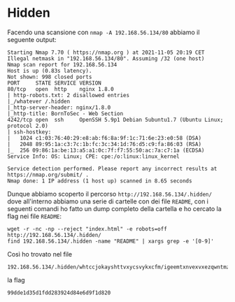 # Hidden
Facendo una scansione con `nmap -A 192.168.56.134/80` abbiamo il seguente output:
```
Starting Nmap 7.70 ( https://nmap.org ) at 2021-11-05 20:19 CET
Illegal netmask in "192.168.56.134/80". Assuming /32 (one host)
Nmap scan report for 192.168.56.134
Host is up (0.83s latency).
Not shown: 998 closed ports
PORT     STATE SERVICE VERSION
80/tcp   open  http    nginx 1.8.0
| http-robots.txt: 2 disallowed entries
|_/whatever /.hidden
|_http-server-header: nginx/1.8.0
|_http-title: BornToSec - Web Section
4242/tcp open  ssh     OpenSSH 5.9p1 Debian 5ubuntu1.7 (Ubuntu Linux; protocol 2.0)
| ssh-hostkey:
|   1024 c1:03:76:40:29:e8:ab:f6:8a:9f:1c:71:6e:23:e0:58 (DSA)
|   2048 89:95:1a:c3:7c:1b:fc:3c:34:1d:76:d5:c9:fa:86:03 (RSA)
|_  256 09:86:1a:be:13:a5:a1:0c:7f:f7:55:50:ac:7a:c7:1a (ECDSA)
Service Info: OS: Linux; CPE: cpe:/o:linux:linux_kernel

Service detection performed. Please report any incorrect results at https://nmap.org/submit/ .
Nmap done: 1 IP address (1 host up) scanned in 8.65 seconds
```
Dunque abbiamo scoperto il percorso `http://192.168.56.134/.hidden/` dove all'interno abbiamo 
una serie di cartelle con dei file `README`, con i seguenti comandi ho fatto un dump completo
della cartella e ho cercato la flag nei file `README`:
```
wget -r -nc -np --reject "index.html" -e robots=off http://192.168.56.134/.hidden/
find 192.168.56.134/.hidden -name "README" | xargs grep -e '[0-9]'
```
Così ho trovato nel file
```
192.168.56.134/.hidden/whtccjokayshttvxycsvykxcfm/igeemtxnvexvxezqwntmzjltkt/lmpanswobhwcozdqixbowvbrhw/README
```
la flag
```
99dde1d35d1fdd283924d84e6d9f1d820
```
